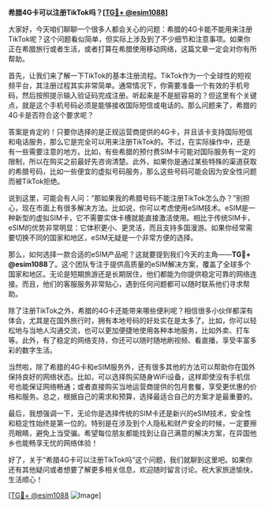 **希腊4G卡可以注册TikTok吗？[[TG💪+ @esim1088](https://t.me/s/esim1088)]**

大家好，今天咱们聊聊一个很多人都会关心的问题：希腊的4G卡能不能用来注册TikTok呢？这个问题看似简单，但实际上涉及到了不少细节和注意事项。如果你正在希腊旅行或者生活，或者打算在希腊使用移动网络，这篇文章一定会对你有所帮助。

首先，让我们来了解一下TikTok的基本注册流程。TikTok作为一个全球性的短视频平台，其注册过程其实非常简单。通常情况下，你需要准备一个有效的手机号码，然后按照提示输入验证码完成注册。听起来是不是挺容易的？但这里有个关键点，就是这个手机号码必须是能够接收国际短信或电话的。那么问题来了，希腊的4G卡是否符合这个要求呢？

答案是肯定的！只要你选择的是正规运营商提供的4G卡，并且该卡支持国际短信和电话服务，那么它是完全可以用来注册TikTok的。不过，在实际操作中，还是有一些需要注意的地方。比如，有些希腊的预付费SIM卡可能对国际服务有一定的限制，所以在购买之前最好先咨询清楚。此外，如果你是通过某些特殊的渠道获取的希腊号码，比如一些便宜的虚拟号码服务，那么这些号码可能会因为安全性问题而被TikTok拒绝。

说到这里，可能会有人问：“那如果我的希腊号码不能注册TikTok怎么办？”别担心，现在市面上有很多解决方法。比如说，你可以考虑使用eSIM技术。eSIM是一种新型的虚拟SIM卡，它不需要实体卡槽就能直接激活使用。相比于传统SIM卡，eSIM的优势非常明显：它体积更小、更灵活，而且支持多国漫游。如果你经常需要切换不同的国家和地区，eSIM无疑是一个非常方便的选择。

那么，如何选择一款合适的eSIM产品呢？这就要提到我们今天的主角——**TG💪+ @esim1088**了。这个团队专注于提供高质量的eSIM解决方案，覆盖了全球多个国家和地区。无论是短期旅游还是长期居住，他们都能为你提供稳定可靠的网络连接。而且，他们的客服服务非常贴心，遇到任何问题都可以随时联系他们寻求帮助。

除了注册TikTok之外，希腊的4G卡还能带来哪些便利呢？相信很多小伙伴都深有体会，尤其是在国外旅行时，拥有本地号码的好处实在是太多了。比如，你可以轻松地与当地人沟通交流，也可以更加便捷地使用各种本地服务，比如外卖、打车等。此外，有了稳定的网络支持，你还可以随时随地刷视频、看直播，享受丰富多彩的数字生活。

当然啦，除了希腊的4G卡和eSIM服务外，还有很多其他的方法可以帮助你在国外保持良好的网络状态。比如，可以选择购买随身WiFi设备，这样即使没有手机信号也能保证网络畅通；或者直接购买当地运营商提供的包月套餐，享受更优惠的价格和服务。总之，根据自己的需求和预算，选择最适合自己的方案才是最重要的。

最后，我想强调一下，无论你是选择传统的SIM卡还是新兴的eSIM技术，安全性和稳定性始终是第一位的。特别是在涉及到个人隐私和财产安全的时候，一定要擦亮眼睛，避免上当受骗。希望每位朋友都能找到让自己满意的解决方案，在异国他乡也能畅享无忧的网络体验！

好了，关于“希腊4G卡可以注册TikTok吗”这个问题，我们就聊到这里吧。如果你还有其他疑问或者想要了解更多相关信息，欢迎随时留言讨论。祝大家旅途愉快，生活顺心！

[[TG💪+ @esim1088](https://t.me/s/esim1088) ![Image](https://i.postimg.cc/4NQfJmqS/Snipaste-2025-05-13-00-14-12.png)]